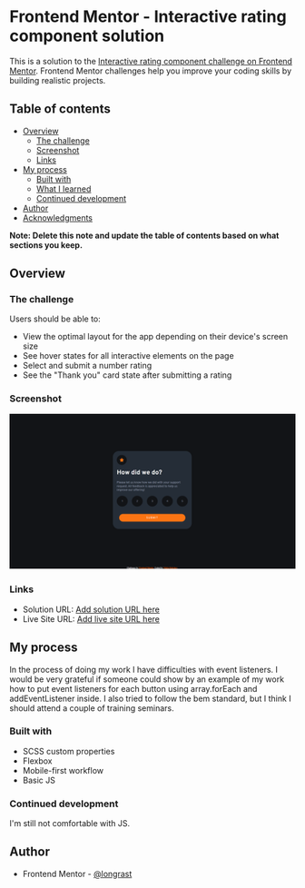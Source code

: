# Frontend Mentor - Interactive rating component solution

This is a solution to the [Interactive rating component challenge on Frontend Mentor](https://www.frontendmentor.io/challenges/interactive-rating-component-koxpeBUmI). Frontend Mentor challenges help you improve your coding skills by building realistic projects. 

## Table of contents

- [Overview](#overview)
  - [The challenge](#the-challenge)
  - [Screenshot](#screenshot)
  - [Links](#links)
- [My process](#my-process)
  - [Built with](#built-with)
  - [What I learned](#what-i-learned)
  - [Continued development](#continued-development)
- [Author](#author)
- [Acknowledgments](#acknowledgments)

**Note: Delete this note and update the table of contents based on what sections you keep.**

## Overview

### The challenge

Users should be able to:

- View the optimal layout for the app depending on their device's screen size
- See hover states for all interactive elements on the page
- Select and submit a number rating
- See the "Thank you" card state after submitting a rating

### Screenshot

![](design/screenshot.jpg)

### Links

- Solution URL: [Add solution URL here](https://github.com/longrast/FrontendmentorChallenge-2)
- Live Site URL: [Add live site URL here](https://longrast.github.io/FrontendmentorChallenge-2/)

## My process

In the process of doing my work I have difficulties with event listeners. I would be very grateful if someone could show by an example of my work how to put event listeners for each button using array.forEach and addEventListener inside.
I also tried to follow the bem standard, but I think I should attend a couple of training seminars.

### Built with

- SCSS custom properties
- Flexbox
- Mobile-first workflow
- Basic JS

### Continued development

I'm still not comfortable with JS.

## Author

- Frontend Mentor - [@longrast](https://www.frontendmentor.io/profile/longrast)
